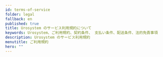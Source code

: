 ```yaml
---
id: terms-of-service
folder: legal
fallback: en
published: true
title: Urosystem のサービス利用規約について
keywords: Urosystem、ご利用規約、契約条件、 支払い条件、配送条件、法的免責事項
description: Urosystem のサービス利用規約
menutitle: ご利用規約
hero: ""
---
```

